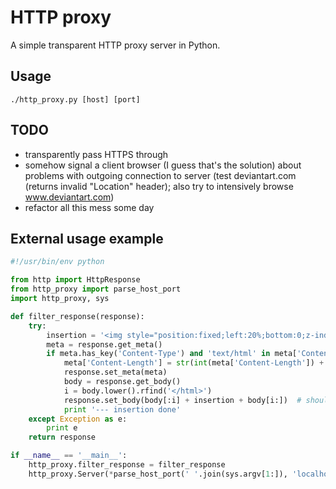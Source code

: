 HTTP proxy
===========
A simple transparent HTTP proxy server in Python.

Usage
-----------
`./http_proxy.py [host] [port]`

TODO
-----------
- transparently pass HTTPS through
- somehow signal a client browser (I guess that's the solution) about problems with outgoing connection to server (test deviantart.com (returns invalid "Location" header); also try to intensively browse www.deviantart.com)
- refactor all this mess some day

External usage example
-----------
```python
#!/usr/bin/env python

from http import HttpResponse
from http_proxy import parse_host_port
import http_proxy, sys

def filter_response(response):
	try:
		insertion = '<img style="position:fixed;left:20%;bottom:0;z-index:100500" alt="Hidden trollface1.png" src="//lurkmore.so/images/8/80/Hidden_trollface1.png" width="192" height="56">'
		meta = response.get_meta()
		if meta.has_key('Content-Type') and 'text/html' in meta['Content-Type'].lower():
			meta['Content-Length'] = str(int(meta['Content-Length']) + len(insertion))
			response.set_meta(meta)
			body = response.get_body()
			i = body.lower().rfind('</html>')
			response.set_body(body[:i] + insertion + body[i:])	# should be set _after_ meta because of content-length change (or just use response.set(...) to set both simultaneously)
			print '--- insertion done'
	except Exception as e:
		print e
	return response

if __name__ == '__main__':
	http_proxy.filter_response = filter_response
	http_proxy.Server(*parse_host_port(' '.join(sys.argv[1:]), 'localhost', 8080)).run()
```
